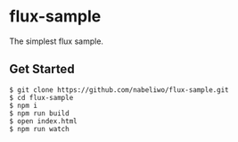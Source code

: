 # flux-sample

The simplest flux sample.

## Get Started

```
$ git clone https://github.com/nabeliwo/flux-sample.git
$ cd flux-sample
$ npm i
$ npm run build
$ open index.html
$ npm run watch
```
